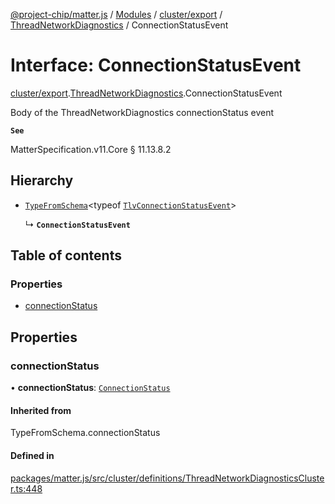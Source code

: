 [@project-chip/matter.js](../README.md) / [Modules](../modules.md) / [cluster/export](../modules/cluster_export.md) / [ThreadNetworkDiagnostics](../modules/cluster_export.ThreadNetworkDiagnostics.md) / ConnectionStatusEvent

# Interface: ConnectionStatusEvent

[cluster/export](../modules/cluster_export.md).[ThreadNetworkDiagnostics](../modules/cluster_export.ThreadNetworkDiagnostics.md).ConnectionStatusEvent

Body of the ThreadNetworkDiagnostics connectionStatus event

**`See`**

MatterSpecification.v11.Core § 11.13.8.2

## Hierarchy

- [`TypeFromSchema`](../modules/tlv_export.md#typefromschema)\<typeof [`TlvConnectionStatusEvent`](../modules/cluster_export.ThreadNetworkDiagnostics.md#tlvconnectionstatusevent)\>

  ↳ **`ConnectionStatusEvent`**

## Table of contents

### Properties

- [connectionStatus](cluster_export.ThreadNetworkDiagnostics.ConnectionStatusEvent.md#connectionstatus)

## Properties

### connectionStatus

• **connectionStatus**: [`ConnectionStatus`](../enums/cluster_export.ThreadNetworkDiagnostics.ConnectionStatus.md)

#### Inherited from

TypeFromSchema.connectionStatus

#### Defined in

[packages/matter.js/src/cluster/definitions/ThreadNetworkDiagnosticsCluster.ts:448](https://github.com/project-chip/matter.js/blob/2d9f2165d2672864fda3496a6d0d5f93597f82c6/packages/matter.js/src/cluster/definitions/ThreadNetworkDiagnosticsCluster.ts#L448)
